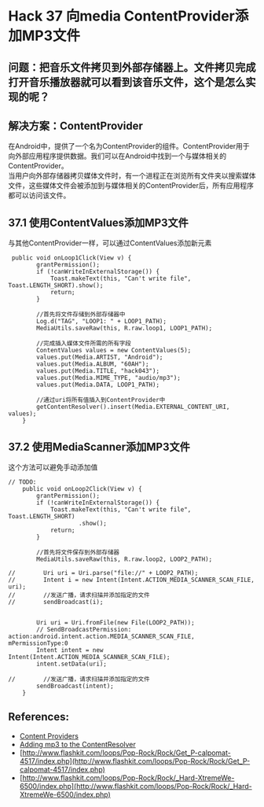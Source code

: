 # Hack 37 向media ContentProvider添加MP3文件

## 问题：把音乐文件拷贝到外部存储器上。文件拷贝完成打开音乐播放器就可以看到该音乐文件，这个是怎么实现的呢？ 
## 解决方案：ContentProvider

在Android中，提供了一个名为ContentProvider的组件。ContentProvider用于向外部应用程序提供数据。我们可以在Android中找到一个与媒体相关的ContentProvider。    
当用户向外部存储器拷贝媒体文件时，有一个进程正在浏览所有文件夹以搜索媒体文件，这些媒体文件会被添加到与媒体相关的ContentProvider后，所有应用程序都可以访问该文件。

## 37.1 使用ContentValues添加MP3文件
与其他ContentProvider一样，可以通过ContentValues添加新元素

```
 public void onLoop1Click(View v) {
        grantPermission();
        if (!canWriteInExternalStorage()) {
            Toast.makeText(this, "Can't write file", Toast.LENGTH_SHORT).show();
            return;
        }

        //首先将文件存储到外部存储器中
        Log.d("TAG", "LOOP1: " + LOOP1_PATH);
        MediaUtils.saveRaw(this, R.raw.loop1, LOOP1_PATH);

        //完成插入媒体文件所需的所有字段
        ContentValues values = new ContentValues(5);
        values.put(Media.ARTIST, "Android");
        values.put(Media.ALBUM, "60AH");
        values.put(Media.TITLE, "hack043");
        values.put(Media.MIME_TYPE, "audio/mp3");
        values.put(Media.DATA, LOOP1_PATH);

        //通过uri将所有值插入到ContentProvider中
        getContentResolver().insert(Media.EXTERNAL_CONTENT_URI, values);
    }
```

## 37.2 使用MediaScanner添加MP3文件   
这个方法可以避免手动添加值    
```
// TODO:
    public void onLoop2Click(View v) {
        grantPermission();
        if (!canWriteInExternalStorage()) {
            Toast.makeText(this, "Can't write file", Toast.LENGTH_SHORT)
                    .show();
            return;
        }

        //首先将文件保存到外部存储器
        MediaUtils.saveRaw(this, R.raw.loop2, LOOP2_PATH);

//        Uri uri = Uri.parse("file://" + LOOP2_PATH);
//        Intent i = new Intent(Intent.ACTION_MEDIA_SCANNER_SCAN_FILE, uri);
//        //发送广播，请求扫描并添加指定的文件
//        sendBroadcast(i);


        Uri uri = Uri.fromFile(new File(LOOP2_PATH));
        // SendBroadcastPermission: action:android.intent.action.MEDIA_SCANNER_SCAN_FILE, mPermissionType:0
        Intent intent = new Intent(Intent.ACTION_MEDIA_SCANNER_SCAN_FILE);
        intent.setData(uri);

//        //发送广播，请求扫描并添加指定的文件
        sendBroadcast(intent);
    }
```

## References:
- [Content Providers](https://developer.android.google.cn/guide/topics/providers/content-providers.html)
- [Adding mp3 to the ContentResolver](https://stackoverflow.com/questions/3735771/adding-mp3-to-the-contentresolver)
- [http://www.flashkit.com/loops/Pop-Rock/Rock/Get_P-calpomat-4517/index.php](http://www.flashkit.com/loops/Pop-Rock/Rock/Get_P-calpomat-4517/index.php)
- [http://www.flashkit.com/loops/Pop-Rock/Rock/_Hard-XtremeWe-6500/index.php](http://www.flashkit.com/loops/Pop-Rock/Rock/_Hard-XtremeWe-6500/index.php)